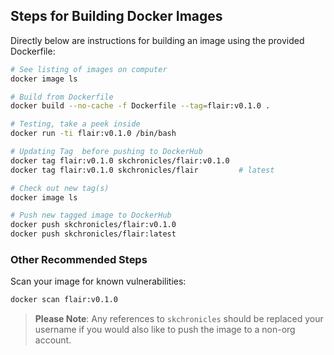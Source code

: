 ## Steps for Building Docker Images

Directly below are instructions for building an image using the provided Dockerfile:

```bash
# See listing of images on computer
docker image ls

# Build from Dockerfile
docker build --no-cache -f Dockerfile --tag=flair:v0.1.0 .

# Testing, take a peek inside
docker run -ti flair:v0.1.0 /bin/bash

# Updating Tag  before pushing to DockerHub
docker tag flair:v0.1.0 skchronicles/flair:v0.1.0
docker tag flair:v0.1.0 skchronicles/flair         # latest

# Check out new tag(s)
docker image ls

# Push new tagged image to DockerHub
docker push skchronicles/flair:v0.1.0
docker push skchronicles/flair:latest
```

### Other Recommended Steps

Scan your image for known vulnerabilities:

```bash
docker scan flair:v0.1.0
```

> **Please Note**: Any references to `skchronicles` should be replaced your username if you would also like to push the image to a non-org account.
